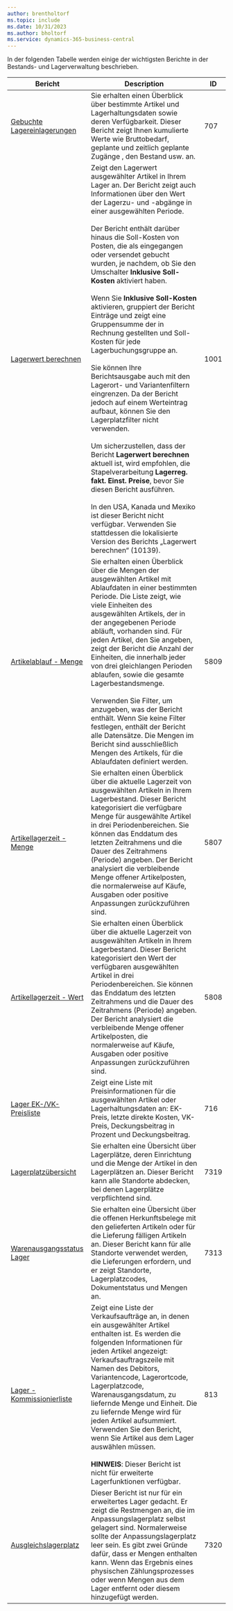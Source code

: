 ```yaml
---
author: brentholtorf
ms.topic: include
ms.date: 10/31/2023
ms.author: bholtorf
ms.service: dynamics-365-business-central
---
```


In der folgenden Tabelle werden einige der wichtigsten Berichte in der Bestands- und Lagerverwaltung beschrieben.

| Bericht | Description | ID | 
|---------|---------|---------|
|[Gebuchte Lagereinlagerungen](https://businesscentral.dynamics.com?report=707)|Sie erhalten einen Überblick über bestimmte Artikel und Lagerhaltungsdaten sowie deren Verfügbarkeit. Dieser Bericht zeigt Ihnen kumulierte Werte wie Bruttobedarf, geplante und zeitlich geplante Zugänge , den Bestand usw. an. |707|
|[Lagerwert berechnen](https://businesscentral.dynamics.com?report=1001)|Zeigt den Lagerwert ausgewählter Artikel in Ihrem Lager an. Der Bericht zeigt auch Informationen über den Wert der Lagerzu- und -abgänge in einer ausgewählten Periode.<br><br>Der Bericht enthält darüber hinaus die Soll-Kosten von Posten, die als eingegangen oder versendet gebucht wurden, je nachdem, ob Sie den Umschalter **Inklusive Soll-Kosten** aktiviert haben.<br><br>Wenn Sie **Inklusive Soll-Kosten** aktivieren, gruppiert der Bericht Einträge und zeigt eine Gruppensumme der in Rechnung gestellten und Soll-Kosten für jede Lagerbuchungsgruppe an.<br><br>Sie können Ihre Berichtsausgabe auch mit den Lagerort- und Variantenfiltern eingrenzen. Da der Bericht jedoch auf einem Werteintrag aufbaut, können Sie den Lagerplatzfilter nicht verwenden.<br><br>Um sicherzustellen, dass der Bericht **Lagerwert berechnen** aktuell ist, wird empfohlen, die Stapelverarbeitung **Lagerreg. fakt. Einst. Preise**, bevor Sie diesen Bericht ausführen.<br><br>In den USA, Kanada und Mexiko ist dieser Bericht nicht verfügbar. Verwenden Sie stattdessen die lokalisierte Version des Berichts „Lagerwert berechnen“ (10139).|1001|
|[Artikelablauf - Menge](https://businesscentral.dynamics.com?report=5809)|Sie erhalten einen Überblick über die Mengen der ausgewählten Artikel mit Ablaufdaten in einer bestimmten Periode. Die Liste zeigt, wie viele Einheiten des ausgewählten Artikels, der in der angegebenen Periode abläuft, vorhanden sind. Für jeden Artikel, den Sie angeben, zeigt der Bericht die Anzahl der Einheiten, die innerhalb jeder von drei gleichlangen Perioden ablaufen, sowie die gesamte Lagerbestandsmenge.<br><br>Verwenden Sie Filter, um anzugeben, was der Bericht enthält. Wenn Sie keine Filter festlegen, enthält der Bericht alle Datensätze. Die Mengen im Bericht sind ausschließlich Mengen des Artikels, für die Ablaufdaten definiert werden.|5809|
|[Artikellagerzeit - Menge](https://businesscentral.dynamics.com?report=5807)|Sie erhalten einen Überblick über die aktuelle Lagerzeit von ausgewählten Artikeln in Ihrem Lagerbestand. Dieser Bericht kategorisiert die verfügbare Menge für ausgewählte Artikel in drei Periodenbereichen. Sie können das Enddatum des letzten Zeitrahmens und die Dauer des Zeitrahmens (Periode) angeben. Der Bericht analysiert die verbleibende Menge offener Artikelposten, die normalerweise auf Käufe, Ausgaben oder positive Anpassungen zurückzuführen sind.|5807|
|[Artikellagerzeit - Wert](https://businesscentral.dynamics.com?report=5808)|Sie erhalten einen Überblick über die aktuelle Lagerzeit von ausgewählten Artikeln in Ihrem Lagerbestand. Dieser Bericht kategorisiert den Wert der verfügbaren ausgewählten Artikel in drei Periodenbereichen. Sie können das Enddatum des letzten Zeitrahmens und die Dauer des Zeitrahmens (Periode) angeben. Der Bericht analysiert die verbleibende Menge offener Artikelposten, die normalerweise auf Käufe, Ausgaben oder positive Anpassungen zurückzuführen sind.|5808|
|[Lager EK-/VK-Preisliste](https://businesscentral.dynamics.com?report=716)|Zeigt eine Liste mit Preisinformationen für die ausgewählten Artikel oder Lagerhaltungsdaten an: EK-Preis, letzte direkte Kosten, VK-Preis, Deckungsbeitrag in Prozent und Deckungsbeitrag. |716|
|[Lagerplatzübersicht](https://businesscentral.dynamics.com?report=7319)|Sie erhalten eine Übersicht über Lagerplätze, deren Einrichtung und die Menge der Artikel in den Lagerplätzen an. Dieser Bericht kann alle Standorte abdecken, bei denen Lagerplätze verpflichtend sind. |7319|
|[Warenausgangsstatus Lager](https://businesscentral.dynamics.com?report=7313)|Sie erhalten eine Übersicht über die offenen Herkunftsbelege mit den gelieferten Artikeln oder für die Lieferung fälligen Artikeln an. Dieser Bericht kann für alle Standorte verwendet werden, die Lieferungen erfordern, und er zeigt Standorte, Lagerplatzcodes, Dokumentstatus und Mengen an.|7313|
|[Lager - Kommissionierliste](https://businesscentral.dynamics.com?report=813)|Zeigt eine Liste der Verkaufsaufträge an, in denen ein ausgewählter Artikel enthalten ist. Es werden die folgenden Informationen für jeden Artikel angezeigt: Verkaufsauftragszeile mit Namen des Debitors, Variantencode, Lagerortcode, Lagerplatzcode, Warenausgangsdatum, zu liefernde Menge und Einheit. Die zu liefernde Menge wird für jeden Artikel aufsummiert. Verwenden Sie den Bericht, wenn Sie Artikel aus dem Lager auswählen müssen.<br><br>**HINWEIS**: Dieser Bericht ist nicht für erweiterte Lagerfunktionen verfügbar.|813|
|[Ausgleichslagerplatz](https://businesscentral.dynamics.com?report=7320)|Dieser Bericht ist nur für ein erweitertes Lager gedacht. Er zeigt die Restmengen an, die im Anpassungslagerplatz selbst gelagert sind. Normalerweise sollte der Anpassungslagerplatz leer sein. Es gibt zwei Gründe dafür, dass er Mengen enthalten kann. Wenn das Ergebnis eines physischen Zählungsprozesses oder wenn Mengen aus dem Lager entfernt oder diesem hinzugefügt werden.|7320|
